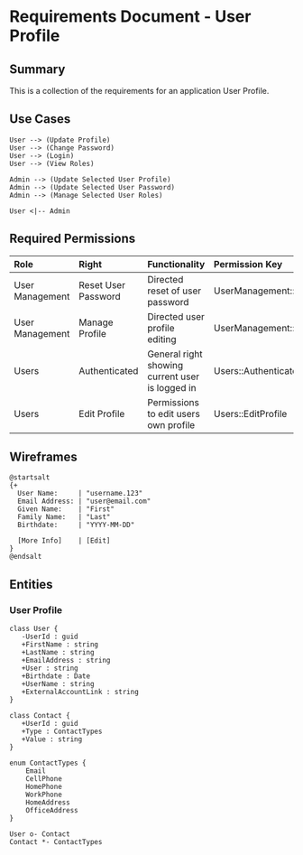 # Requirements Document - User Profile

## Summary

This is a collection of the requirements for an application User Profile.

## Use Cases 

```plantuml
User --> (Update Profile)
User --> (Change Password)
User --> (Login)
User --> (View Roles)

Admin --> (Update Selected User Profile)
Admin --> (Update Selected User Password)
Admin --> (Manage Selected User Roles)

User <|-- Admin
```

## Required Permissions

| Role            | Right               | Functionality                                   | Permission Key                      |
|:----------------|:--------------------|:------------------------------------------------|:------------------------------------|
| User Management | Reset User Password | Directed reset of user password                 | UserManagement::ResetUserPassword   |
| User Management | Manage Profile      | Directed user profile editing                   | UserManagement::ManageProfile       |
| Users           | Authenticated       | General right showing current user is logged in | Users::Authenticated                |
| Users           | Edit Profile        | Permissions to edit users own profile           | Users::EditProfile                  |


## Wireframes

```plantuml
@startsalt
{+
  User Name:     | "username.123" 
  Email Address: | "user@email.com"
  Given Name:    | "First"
  Family Name:   | "Last"
  Birthdate:     | "YYYY-MM-DD"

  [More Info]    | [Edit]
}
@endsalt
```

## Entities

### User Profile

```plantuml
class User {
   -UserId : guid
   +FirstName : string
   +LastName : string
   +EmailAddress : string
   +User : string
   +Birthdate : Date
   +UserName : string
   +ExternalAccountLink : string
}

class Contact {
   +UserId : guid
   +Type : ContactTypes
   +Value : string
}

enum ContactTypes {
    Email
    CellPhone
    HomePhone
    WorkPhone
    HomeAddress
    OfficeAddress
}

User o- Contact
Contact *- ContactTypes
```


